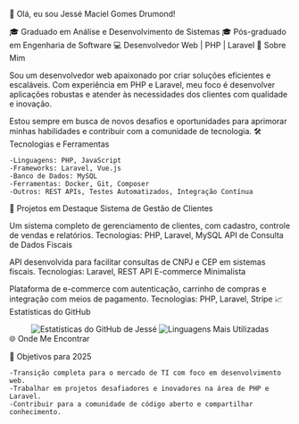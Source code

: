 👋 Olá, eu sou Jessé Maciel Gomes Drumond!

🎓 Graduado em Análise e Desenvolvimento de Sistemas
🎓 Pós-graduado em Engenharia de Software
💻 Desenvolvedor Web | PHP | Laravel
🚀 Sobre Mim

Sou um desenvolvedor web apaixonado por criar soluções eficientes e escaláveis. Com experiência em PHP e Laravel, meu foco é desenvolver aplicações robustas e atender às necessidades dos clientes com qualidade e inovação.

Estou sempre em busca de novos desafios e oportunidades para aprimorar minhas habilidades e contribuir com a comunidade de tecnologia.
🛠️ Tecnologias e Ferramentas

    -Linguagens: PHP, JavaScript
    -Frameworks: Laravel, Vue.js
    -Banco de Dados: MySQL
    -Ferramentas: Docker, Git, Composer
    -Outros: REST APIs, Testes Automatizados, Integração Contínua

🌟 Projetos em Destaque
Sistema de Gestão de Clientes

Um sistema completo de gerenciamento de clientes, com cadastro, controle de vendas e relatórios.
Tecnologias: PHP, Laravel, MySQL
API de Consulta de Dados Fiscais

API desenvolvida para facilitar consultas de CNPJ e CEP em sistemas fiscais.
Tecnologias: Laravel, REST API
E-commerce Minimalista

Plataforma de e-commerce com autenticação, carrinho de compras e integração com meios de pagamento.
Tecnologias: PHP, Laravel, Stripe
📈 Estatísticas do GitHub
<div align="center"> <img src="https://github-readme-stats.vercel.app/api?username=jmaciel02&show_icons=true&theme=dracula" alt="Estatísticas do GitHub de Jessé" /> <img src="https://github-readme-stats.vercel.app/api/top-langs/?username=jmaciel02&layout=compact&theme=dracula" alt="Linguagens Mais Utilizadas" /> </div>
🌐 Onde Me Encontrar


📌 Objetivos para 2025

    -Transição completa para o mercado de TI com foco em desenvolvimento web.
    -Trabalhar em projetos desafiadores e inovadores na área de PHP e Laravel.
    -Contribuir para a comunidade de código aberto e compartilhar conhecimento.

